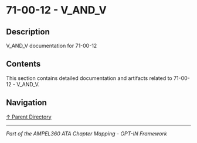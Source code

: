 # 71-00-12 - V_AND_V

## Description

V_AND_V documentation for 71-00-12

## Contents

This section contains detailed documentation and artifacts related to 71-00-12 - V_AND_V.

## Navigation

[↑ Parent Directory](../README.md)

---

*Part of the AMPEL360 ATA Chapter Mapping - OPT-IN Framework*
